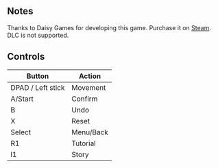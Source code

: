 ## Notes

Thanks to Daisy Games for developing this game. Purchase it on [Steam](https://store.steampowered.com/app/1655890/Sokobos/). DLC is not supported.

## Controls

| Button | Action |
|--|--| 
|DPAD / Left stick|Movement|
|A/Start|Confirm|
|B|Undo|
|X|Reset|
|Select|Menu/Back|
|R1|Tutorial|
|l1|Story|


